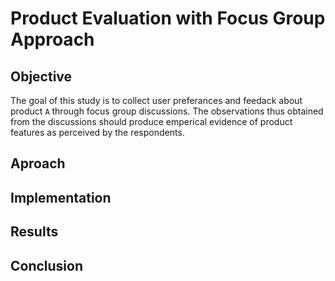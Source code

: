 # Product Evaluation with Focus Group Approach

## Objective
The goal of this study is to collect user preferances and feedack about product `A` through focus group discussions. The observations thus obtained from the discussions should produce emperical evidence of product features as perceived by the respondents. 

## Aproach

## Implementation

## Results

## Conclusion
